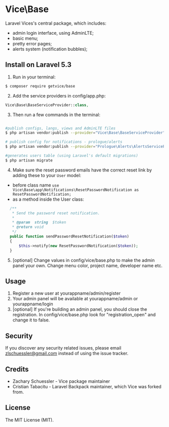 # Vice\Base

Laravel Vices's central package, which includes:
- admin login interface, using AdminLTE;
- basic menu;
- pretty error pages;
- alerts system (notification bubbles);

## Install on Laravel 5.3

1) Run in your terminal:

``` bash
$ composer require getvice/base
```

2) Add the service providers in config/app.php:
``` php
Vice\Base\BaseServiceProvider::class,
```

3) Then run a few commands in the terminal:
``` bash

#publish configs, langs, views and AdminLTE files
$ php artisan vendor:publish --provider="Vice\Base\BaseServiceProvider"

# publish config for notifications - prologue/alerts
$ php artisan vendor:publish --provider="Prologue\Alerts\AlertsServiceProvider"

#generates users table (using Laravel's default migrations)
$ php artisan migrate
```

4) Make sure the reset password emails have the correct reset link by adding these to your ```User``` model:
- before class name ```use Vice\Base\app\Notifications\ResetPasswordNotification as ResetPasswordNotification;```
- as a method inside the User class:
``` php
  /**
   * Send the password reset notification.
   *
   * @param  string  $token
   * @return void
   */
  public function sendPasswordResetNotification($token)
  {
      $this->notify(new ResetPasswordNotification($token));
  }
```

5) [optional] Change values in config/vice/base.php to make the admin panel your own. Change menu color, project name, developer name etc.

## Usage 

1. Register a new user at yourappname/admin/register
2. Your admin panel will be available at yourappname/admin or yourappname/login
3. [optional] If you're building an admin panel, you should close the registration. In config/vice/base.php look for "registration_open" and change it to false.


## Security

If you discover any security related issues, please email zlschuessler@gmail.com instead of using the issue tracker.

## Credits

- Zachary Schuessler - Vice package maintainer
- Cristian Tabacitu - Laravel Backpack maintainer, which Vice was forked from.

## License

The MIT License (MIT).